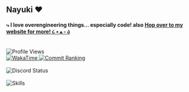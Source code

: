 ## Nayuki ‪‪❤︎‬
<h4> ⤷ I love overengineering things… especially code! also <a href="https://nayuki.cyou" target="_blank" rel="noopener noreferrer"><b>Hop over to my website for more! ૮ • ﻌ - ა</b></a></h3>
<br/>
<div align="left">
  <img alt="Profile Views" src="https://count.getloli.com/@MelidaZ?name=MelidaZ&theme=original-new&padding=7&offset=0&align=center&scale=0.8&pixelated=1&darkmode=1" />
  <br/>
  <a href="https://wakatime.com/@f0797c6d-4099-4a7f-947c-a8144dcd6348">
    <img alt="WakaTime" src="https://wakatime.com/badge/user/f0797c6d-4099-4a7f-947c-a8144dcd6348.svg" />
  </a>
  <a href="https://user-badge.committers.top/thailand/Kuuuuuuuu">
    <img alt="Commit Ranking" src="https://user-badge.committers.top/thailand/Kuuuuuuuu.svg" />
  </a>
  <br/>
  <br/>
  <img alt="Discord Status" src="https://lanyard.cnrad.dev/api/505777744710336542?idleMessage=eepy%20%E1%B6%BB%20%F0%9D%97%93%20%F0%90%B0%81&borderRadius=14px&theme=dark" />
  <br/>
  <br/>
  <img src="https://skillicons.dev/icons?i=ts,py,java,cs,php,go,nodejs,express,elysia,discordjs,react,astro,vite,bun,sass,tailwind,styledcomponents,mysql,redis,prisma,docker,cloudflare,heroku,firebase,vercel,netlify,grafana,sentry&theme=dark&perline=14" alt="Skills" />
</div>
